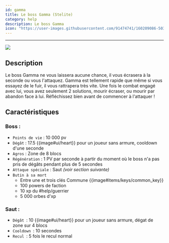 ```yaml
---
id: gamma
title: Le boss Gamma (Stelite)
category: help
description: Le boss Gamma
icon: "https://user-images.githubusercontent.com/91474741/160209086-5033f678-29a0-469a-a893-dd865e536b29.png"
---
```

___
<img class="thumbnail-right" src="https://user-images.githubusercontent.com/91474741/160209086-5033f678-29a0-469a-a893-dd865e536b29.png">

## Description 

Le boss Gamma ne vous laissera aucune chance, il vous écrasera à la seconde ou vous
l'attaquez. Gamma est tellement rapide que même si vous essayez de le fuir, il vous rattrapera très vite. 
Une fois le combat engagé avec lui, vous avez seulement 2 solutions, mourir écraser, ou mourir par abandon face à lui.
Réfléchissez bien avant de commencer à l'attaquer !

## Caractéristiques 
### Boss :
- ``Points de vie`` : 10 000 pv
- ``Dégât`` : 17.5 {{image#ui/heart}} pour un joueur sans armure, cooldown d'une seconde
- ``Agros`` : Zone de 8 blocs 
- ``Régénération`` : 1 PV par seconde à partir du moment où le boss n'a pas pris de dégâts pendant plus de 5 secondes
- ``Attaque spéciale`` : Saut *(voir section suivante)*
- ``Butin à sa mort``
    - Entre une et trois clés Commune {{image#items/keys/common_key}}
    - 100 powers de faction
    - 10 xp du #help/guerrier 
    - 5 000 orbes d'xp 

### Saut :

- ``Dégât ``: 10 {{image#ui/heart}} pour un joueur sans armure, dégat de zone sur 4 blocs
- ``Cooldown ``: 10 secondes 
- ``Recul ``: 5 fois le recul normal